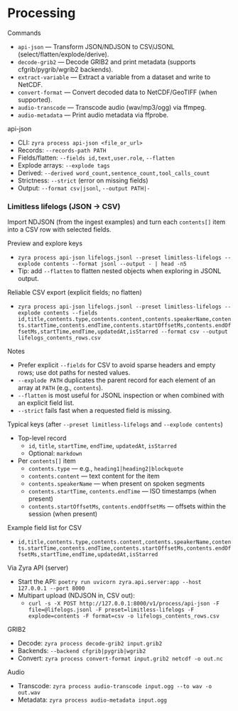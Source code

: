 # Processing

Commands
- `api-json` — Transform JSON/NDJSON to CSV/JSONL (select/flatten/explode/derive).
- `decode-grib2` — Decode GRIB2 and print metadata (supports cfgrib/pygrib/wgrib2 backends).
- `extract-variable` — Extract a variable from a dataset and write to NetCDF.
- `convert-format` — Convert decoded data to NetCDF/GeoTIFF (when supported).
- `audio-transcode` — Transcode audio (wav/mp3/ogg) via ffmpeg.
- `audio-metadata` — Print audio metadata via ffprobe.

api-json
- CLI: `zyra process api-json <file_or_url>`
- Records: `--records-path PATH`
- Fields/flatten: `--fields id,text,user.role`, `--flatten`
- Explode arrays: `--explode tags`
- Derived: `--derived word_count,sentence_count,tool_calls_count`
- Strictness: `--strict` (error on missing fields)
- Output: `--format csv|jsonl`, `--output PATH|-`

### Limitless lifelogs (JSON → CSV)

Import NDJSON (from the ingest examples) and turn each `contents[]` item into a CSV row with selected fields.

Preview and explore keys
- `zyra process api-json lifelogs.jsonl --preset limitless-lifelogs --explode contents --format jsonl --output - | head -n5`
- Tip: add `--flatten` to flatten nested objects when exploring in JSONL output.

Reliable CSV export (explicit fields; no flatten)
- `zyra process api-json lifelogs.jsonl --preset limitless-lifelogs --explode contents --fields id,title,contents.type,contents.content,contents.speakerName,contents.startTime,contents.endTime,contents.startOffsetMs,contents.endOffsetMs,startTime,endTime,updatedAt,isStarred --format csv --output lifelogs_contents_rows.csv`

Notes
- Prefer explicit `--fields` for CSV to avoid sparse headers and empty rows; use dot paths for nested values.
- `--explode PATH` duplicates the parent record for each element of an array at `PATH` (e.g., `contents`).
- `--flatten` is most useful for JSONL inspection or when combined with an explicit field list.
- `--strict` fails fast when a requested field is missing.

Typical keys (after `--preset limitless-lifelogs` and `--explode contents`)
- Top-level record
  - `id`, `title`, `startTime`, `endTime`, `updatedAt`, `isStarred`
  - Optional: `markdown`
- Per `contents[]` item
  - `contents.type` — e.g., `heading1|heading2|blockquote`
  - `contents.content` — text content for the item
  - `contents.speakerName` — when present on spoken segments
  - `contents.startTime`, `contents.endTime` — ISO timestamps (when present)
  - `contents.startOffsetMs`, `contents.endOffsetMs` — offsets within the session (when present)

Example field list for CSV
- `id,title,contents.type,contents.content,contents.speakerName,contents.startTime,contents.endTime,contents.startOffsetMs,contents.endOffsetMs,startTime,endTime,updatedAt,isStarred`

Via Zyra API (server)
- Start the API: `poetry run uvicorn zyra.api.server:app --host 127.0.0.1 --port 8000`
- Multipart upload (NDJSON in, CSV out):
  - `curl -s -X POST http://127.0.0.1:8000/v1/process/api-json -F file=@lifelogs.jsonl -F preset=limitless-lifelogs -F explode=contents -F format=csv -o lifelogs_contents_rows.csv`

GRIB2
- Decode: `zyra process decode-grib2 input.grib2`
- Backends: `--backend cfgrib|pygrib|wgrib2`
- Convert: `zyra process convert-format input.grib2 netcdf -o out.nc`

Audio
- Transcode: `zyra process audio-transcode input.ogg --to wav -o out.wav`
- Metadata: `zyra process audio-metadata input.ogg`
